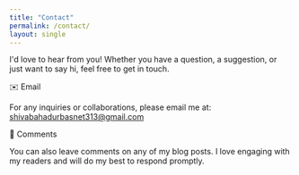 ```yaml
---
title: "Contact"
permalink: /contact/
layout: single
---
```


I'd love to hear from you! Whether you have a question, a suggestion, or just want to say hi, feel free to get in touch.

✉️ Email

For any inquiries or collaborations, please email me at:
[shivabahadurbasnet313@gmail.com](mailto:shivabahadurbasnet313@gmail.com)

💬 Comments

You can also leave comments on any of my blog posts. I love engaging with my readers and will do my best to respond promptly.

